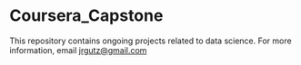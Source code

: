 # Coursera_Capstone
This repository contains ongoing projects related to data science. For more information, email jrgutz@gmail.com
